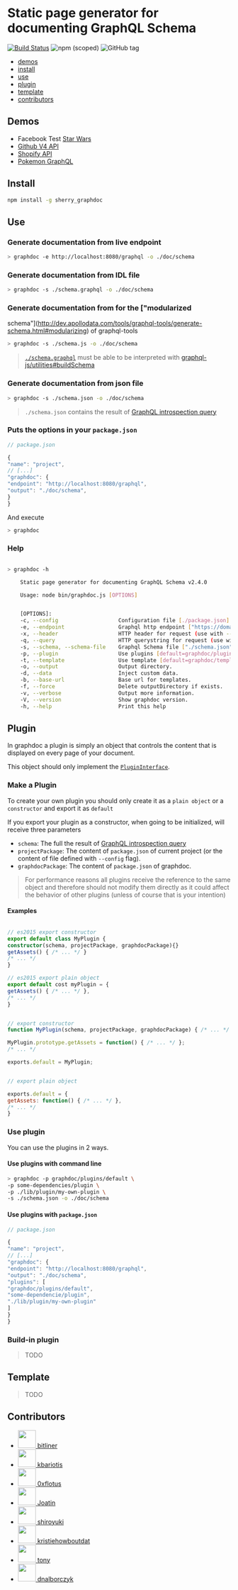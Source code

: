 # Static page generator for documenting GraphQL Schema

[![Build Status](https://travis-ci.org/2fd/graphdoc.svg?branch=master)](https://travis-ci.org/2fd/graphdoc)
![npm (scoped)](https://img.shields.io/npm/v/@2fd/graphdoc.svg?style=flat-square)
![GitHub tag](https://img.shields.io/github/tag/2fd/graphdoc.svg?style=flat-square)

* [demos](#demos)
* [install](#install)
* [use](#use)
* [plugin](#plugin)
* [template](#template)
* [contributors](#contributors)

## Demos

* Facebook Test [Star Wars](https://2fd.github.io/graphdoc/star-wars)
* [Github V4 API](https://2fd.github.io/graphdoc/github)
* [Shopify API](https://2fd.github.io/graphdoc/shopify/)
* [Pokemon GraphQL](https://2fd.github.io/graphdoc/pokemon)

## Install

```bash
npm install -g sherry_graphdoc
```

## Use

### Generate documentation from live endpoint

```bash
> graphdoc -e http://localhost:8080/graphql -o ./doc/schema
```

### Generate documentation from IDL file

```bash
> graphdoc -s ./schema.graphql -o ./doc/schema
```

### Generate documentation from for the ["modularized
schema"](http://dev.apollodata.com/tools/graphql-tools/generate-schema.html#modularizing) of graphql-tools

```bash
> graphdoc -s ./schema.js -o ./doc/schema
```

> [`./schema.graphql`](https://github.com/2fd/graphdoc/blob/master/test/starwars.graphql) must be able to be interpreted
with [graphql-js/utilities#buildSchema](http://graphql.org/graphql-js/utilities/#buildschema)


### Generate documentation from json file

```bash
> graphdoc -s ./schema.json -o ./doc/schema
```

> `./schema.json` contains the result of [GraphQL introspection
query](https://github.com/2fd/graphdoc/blob/gh-pages/introspection.graphql)

### Puts the options in your `package.json`

```javascript
// package.json

{
"name": "project",
// [...]
"graphdoc": {
"endpoint": "http://localhost:8080/graphql",
"output": "./doc/schema",
}
}
```

And execute

```bash
> graphdoc
```

### Help

```bash

> graphdoc -h

    Static page generator for documenting GraphQL Schema v2.4.0

    Usage: node bin/graphdoc.js [OPTIONS]


    [OPTIONS]:
    -c, --config                   Configuration file [./package.json].
    -e, --endpoint                 Graphql http endpoint ["https://domain.com/graphql"].
    -x, --header                   HTTP header for request (use with --endpoint). ["Authorization: Token cb8795e7"].
    -q, --query                    HTTP querystring for request (use with --endpoint) ["token=cb8795e7"].
    -s, --schema, --schema-file    Graphql Schema file ["./schema.json"].
    -p, --plugin                   Use plugins [default=graphdoc/plugins/default].
    -t, --template                 Use template [default=graphdoc/template/slds].
    -o, --output                   Output directory.
    -d, --data                     Inject custom data.
    -b, --base-url                 Base url for templates.
    -f, --force                    Delete outputDirectory if exists.
    -v, --verbose                  Output more information.
    -V, --version                  Show graphdoc version.
    -h, --help                     Print this help


```

## Plugin

In graphdoc a plugin is simply an object that controls the content that is displayed
on every page of your document.

This object should only implement the
[`PluginInterface`](https://github.com/2fd/graphdoc/blob/master/lib/interface.d.ts#L12-L117).

### Make a Plugin

To create your own plugin you should only create it as a `plain object`
or a `constructor` and export it as `default`

If you export your plugin as a constructor, when going to be initialized,
will receive three parameters

* `schema`: The full the result of [GraphQL introspection
query](https://github.com/2fd/graphdoc/blob/gh-pages/introspection.graphql)
* `projectPackage`: The content of `package.json` of current project (or the content of file defined with `--config`
flag).
* `graphdocPackage`: The content of `package.json` of graphdoc.

> For performance reasons all plugins receive the reference to the same object
> and therefore should not modify them directly as it could affect the behavior
> of other plugins (unless of course that is your intention)

#### Examples

```typescript

// es2015 export constructor
export default class MyPlugin {
constructor(schema, projectPackage, graphdocPackage){}
getAssets() { /* ... */ }
/* ... */
}

```

```typescript
// es2015 export plain object
export default cost myPlugin = {
getAssets() { /* ... */ },
/* ... */
}
```

```javascript

// export constructor
function MyPlugin(schema, projectPackage, graphdocPackage) { /* ... */ }

MyPlugin.prototype.getAssets = function() { /* ... */ };
/* ... */

exports.default = MyPlugin;
```

```javascript

// export plain object

exports.default = {
getAssets: function() { /* ... */ },
/* ... */
}

```

### Use plugin

You can use the plugins in 2 ways.


#### Use plugins with command line

```bash
> graphdoc -p graphdoc/plugins/default \
-p some-dependencies/plugin \
-p ./lib/plugin/my-own-plugin \
-s ./schema.json -o ./doc/schema
```

#### Use plugins with `package.json`

```javascript
// package.json

{
"name": "project",
// [...]
"graphdoc": {
"endpoint": "http://localhost:8080/graphql",
"output": "./doc/schema",
"plugins": [
"graphdoc/plugins/default",
"some-dependencie/plugin",
"./lib/plugin/my-own-plugin"
]
}
}
```

### Build-in plugin

> TODO

## Template

> TODO


## Contributors

* [<img src="https://avatars2.githubusercontent.com/u/1301838?v=4" width="40"> bitliner](https://github.com/bitliner)
* [<img src="https://avatars0.githubusercontent.com/u/605742?v=4" width="40"> kbariotis](https://github.com/kbariotis)
* [<img src="https://avatars3.githubusercontent.com/u/26602940?v=4" width="40"> 0xflotus](https://github.com/0xflotus)
* [<img src="https://avatars1.githubusercontent.com/u/1648214?v=4" width="40"> Joatin](https://github.com/Joatin)
* [<img src="https://avatars0.githubusercontent.com/u/226612?v=4" width="40"> shiroyuki](https://github.com/shiroyuki)
* [<img src="https://avatars3.githubusercontent.com/u/35507645?v=4" width="40"> kristiehowboutdat](https://github.com/kristiehowboutdat)
* [<img src="https://avatars0.githubusercontent.com/u/26336?v=4" width="40"> tony](https://github.com/tony)
* [<img src="https://avatars1.githubusercontent.com/u/2903325?v=4" width="40"> dnalborczyk](https://github.com/dnalborczyk)
